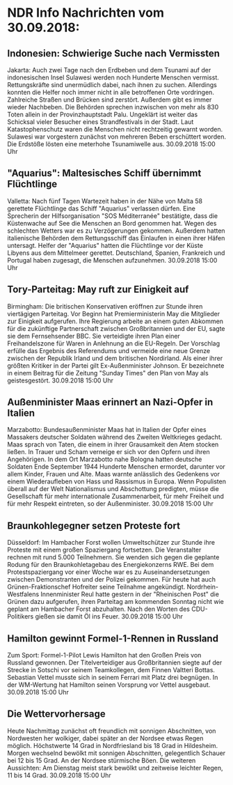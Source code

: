 # NDR Info Nachrichten vom 30.09.2018:


## Indonesien: Schwierige Suche nach Vermissten
Jakarta: Auch zwei Tage nach den Erdbeben und dem Tsunami auf der indonesischen Insel Sulawesi werden noch Hunderte Menschen vermisst. Rettungskräfte sind unermüdlich dabei, nach ihnen zu suchen. Allerdings konnten die Helfer noch immer nicht in alle betroffenen Orte vordringen. Zahlreiche Straßen und Brücken sind zerstört. Außerdem gibt es immer wieder Nachbeben. Die Behörden sprechen inzwischen von mehr als 830 Toten allein in der Provinzhauptstadt Palu. Ungeklärt ist weiter das Schicksal vieler Besucher eines Strandfestivals in der Stadt. Laut Katastophenschutz waren die Menschen nicht rechtzeitig gewarnt worden. Sulawesi war vorgestern zunächst von mehreren Beben erschüttert worden. Die Erdstöße lösten eine meterhohe Tsunamiwelle aus. 30.09.2018 15:00 Uhr 

## "Aquarius": Maltesisches Schiff übernimmt Flüchtlinge
Valletta: Nach fünf Tagen Wartezeit haben in der Nähe von Malta 58 gerettete Flüchtlinge das Schiff "Aquarius" verlassen dürfen. Eine Sprecherin der Hilfsorganisation "SOS Méditerranée" bestätigte, dass die Küstenwache auf See die Menschen an Bord genommen hat. Wegen des schlechten Wetters war es zu Verzögerungen gekommen. Außerdem hatten italienische Behörden dem Rettungsschiff das Einlaufen in einen ihrer Häfen untersagt. Helfer der "Aquarius" hatten die Flüchtlinge vor der Küste Libyens aus dem Mittelmeer gerettet. Deutschland, Spanien, Frankreich und Portugal haben zugesagt, die Menschen aufzunehmen. 30.09.2018 15:00 Uhr 

## Tory-Parteitag: May ruft zur Einigkeit auf
Birmingham: Die britischen Konservativen eröffnen zur Stunde ihren viertägigen Parteitag. Vor Beginn hat Premierministerin May die Mitglieder zur Einigkeit aufgerufen. Ihre Regierung arbeite an einem guten Abkommen für die zukünftige Partnerschaft zwischen Großbritannien und der EU, sagte sie dem Fernsehsender BBC. Sie verteidigte ihren Plan einer Freihandelszone für Waren in Anlehnung an die EU-Regeln. Der Vorschlag erfülle das Ergebnis des Referendums und vermeide eine neue Grenze zwischen der Republik Irland und dem britischen Nordirland. Als einer ihrer größten Kritiker in der Partei gilt Ex-Außenminister Johnson. Er bezeichnete in einem Beitrag für die Zeitung "Sunday Times" den Plan von May als geistesgestört. 30.09.2018 15:00 Uhr 

## Außenminister Maas erinnert an Nazi-Opfer in Italien
Marzabotto: Bundesaußenminister Maas hat in Italien der Opfer eines Massakers deutscher Soldaten während des Zweiten Weltkrieges gedacht. Maas sprach von Taten, die einem in ihrer Grausamkeit den Atem stocken ließen. In Trauer und Scham verneige er sich vor den Opfern und ihren Angehörigen. In dem Ort Marzabotto nahe Bologna hatten deutsche Soldaten Ende September 1944 Hunderte Menschen ermordet, darunter vor allem Kinder, Frauen und Alte. Maas warnte anlässlich des Gedenkens vor einem Wiederaufleben von Hass und Rassismus in Europa. Wenn Populisten überall auf der Welt Nationalismus und Abschottung predigten, müsse die Gesellschaft für mehr internationale Zusammenarbeit, für mehr Freiheit und für mehr Respekt eintreten, so der Außenminister. 30.09.2018 15:00 Uhr 

## Braunkohlegegner setzen Proteste fort
Düsseldorf: Im Hambacher Forst wollen Umweltschützer zur Stunde ihre Proteste mit einem großen Spaziergang fortsetzen. Die Veranstalter rechnen mit rund 5.000 Teilnehmern. Sie wenden sich gegen die geplante Rodung für den Braunkohletagebau des Energiekonzerns RWE. Bei dem Protestspaziergang vor einer Woche war es zu Auseinandersetzungen zwischen Demonstranten und der Polizei gekommen. Für heute hat auch Grünen-Fraktionschef Hofreiter seine Teilnahme angekündigt. Nordrhein-Westfalens Innenminister Reul hatte gestern in der "Rheinischen Post" die Grünen dazu aufgerufen, ihren Parteitag am kommenden Sonntag nicht wie geplant am Hambacher Forst abzuhalten. Nach den Worten des CDU-Politikers gießen sie damit Öl ins Feuer. 30.09.2018 15:00 Uhr 

## Hamilton gewinnt Formel-1-Rennen in Russland
Zum Sport: Formel-1-Pilot Lewis Hamilton hat den Großen Preis von Russland gewonnen. Der Titelverteidiger aus Großbritannien siegte auf der Strecke in Sotschi vor seinem Teamkollegen, dem Finnen Valtteri Bottas. Sebastian Vettel musste sich in seinem Ferrari mit Platz drei begnügen. In der WM-Wertung hat Hamilton seinen Vorsprung vor Vettel ausgebaut. 30.09.2018 15:00 Uhr 

## Die Wettervorhersage
Heute Nachmittag zunächst oft freundlich mit sonnigen Abschnitten, von Nordwesten her wolkiger, dabei später an der Nordsee etwas Regen möglich. Höchstwerte 14 Grad in Nordfriesland bis 18 Grad in Hildesheim. Morgen wechselnd bewölkt mit sonnigen Abschnitten, gelegentlich Schauer bei 12 bis 15 Grad. An der Nordsee stürmische Böen. Die weiteren Aussichten: Am Dienstag meist stark bewölkt und zeitweise leichter Regen, 11 bis 14 Grad. 30.09.2018 15:00 Uhr 
